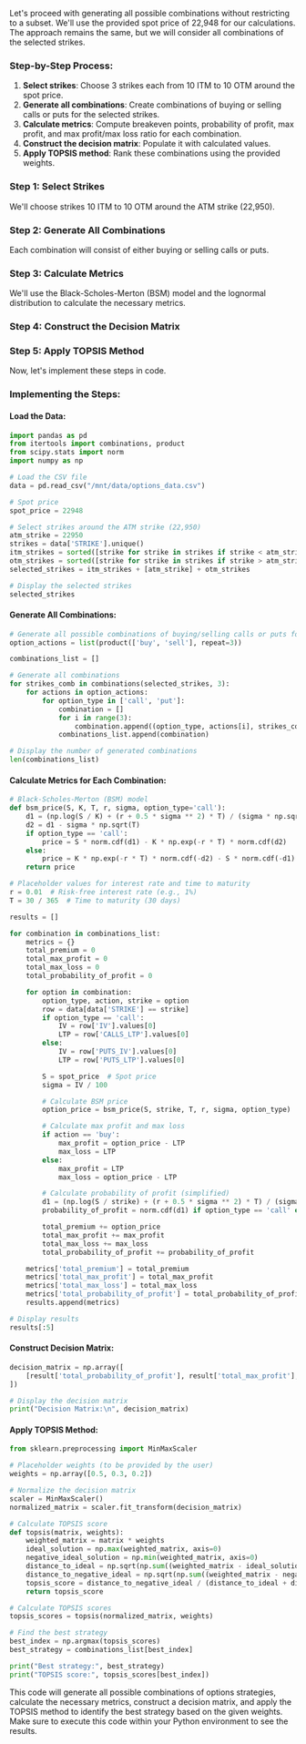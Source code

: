 Let's proceed with generating all possible combinations without restricting to a subset. We'll use the provided spot price of 22,948 for our calculations. The approach remains the same, but we will consider all combinations of the selected strikes.

### Step-by-Step Process:

1. **Select strikes**: Choose 3 strikes each from 10 ITM to 10 OTM around the spot price.
2. **Generate all combinations**: Create combinations of buying or selling calls or puts for the selected strikes.
3. **Calculate metrics**: Compute breakeven points, probability of profit, max profit, and max profit/max loss ratio for each combination.
4. **Construct the decision matrix**: Populate it with calculated values.
5. **Apply TOPSIS method**: Rank these combinations using the provided weights.

### Step 1: Select Strikes

We'll choose strikes 10 ITM to 10 OTM around the ATM strike (22,950).

### Step 2: Generate All Combinations

Each combination will consist of either buying or selling calls or puts.

### Step 3: Calculate Metrics

We'll use the Black-Scholes-Merton (BSM) model and the lognormal distribution to calculate the necessary metrics.

### Step 4: Construct the Decision Matrix

### Step 5: Apply TOPSIS Method

Now, let's implement these steps in code.

### Implementing the Steps:

#### Load the Data:
```python
import pandas as pd
from itertools import combinations, product
from scipy.stats import norm
import numpy as np

# Load the CSV file
data = pd.read_csv("/mnt/data/options_data.csv")

# Spot price
spot_price = 22948

# Select strikes around the ATM strike (22,950)
atm_strike = 22950
strikes = data['STRIKE'].unique()
itm_strikes = sorted([strike for strike in strikes if strike < atm_strike])[-10:]
otm_strikes = sorted([strike for strike in strikes if strike > atm_strike])[:10]
selected_strikes = itm_strikes + [atm_strike] + otm_strikes

# Display the selected strikes
selected_strikes
```

#### Generate All Combinations:
```python
# Generate all possible combinations of buying/selling calls or puts for each selected strike
option_actions = list(product(['buy', 'sell'], repeat=3))

combinations_list = []

# Generate all combinations
for strikes_comb in combinations(selected_strikes, 3):
    for actions in option_actions:
        for option_type in ['call', 'put']:
            combination = []
            for i in range(3):
                combination.append((option_type, actions[i], strikes_comb[i]))
            combinations_list.append(combination)

# Display the number of generated combinations
len(combinations_list)
```

#### Calculate Metrics for Each Combination:
```python
# Black-Scholes-Merton (BSM) model
def bsm_price(S, K, T, r, sigma, option_type='call'):
    d1 = (np.log(S / K) + (r + 0.5 * sigma ** 2) * T) / (sigma * np.sqrt(T))
    d2 = d1 - sigma * np.sqrt(T)
    if option_type == 'call':
        price = S * norm.cdf(d1) - K * np.exp(-r * T) * norm.cdf(d2)
    else:
        price = K * np.exp(-r * T) * norm.cdf(-d2) - S * norm.cdf(-d1)
    return price

# Placeholder values for interest rate and time to maturity
r = 0.01  # Risk-free interest rate (e.g., 1%)
T = 30 / 365  # Time to maturity (30 days)

results = []

for combination in combinations_list:
    metrics = {}
    total_premium = 0
    total_max_profit = 0
    total_max_loss = 0
    total_probability_of_profit = 0

    for option in combination:
        option_type, action, strike = option
        row = data[data['STRIKE'] == strike]
        if option_type == 'call':
            IV = row['IV'].values[0]
            LTP = row['CALLS_LTP'].values[0]
        else:
            IV = row['PUTS_IV'].values[0]
            LTP = row['PUTS_LTP'].values[0]

        S = spot_price  # Spot price
        sigma = IV / 100

        # Calculate BSM price
        option_price = bsm_price(S, strike, T, r, sigma, option_type)

        # Calculate max profit and max loss
        if action == 'buy':
            max_profit = option_price - LTP
            max_loss = LTP
        else:
            max_profit = LTP
            max_loss = option_price - LTP

        # Calculate probability of profit (simplified)
        d1 = (np.log(S / strike) + (r + 0.5 * sigma ** 2) * T) / (sigma * np.sqrt(T))
        probability_of_profit = norm.cdf(d1) if option_type == 'call' else 1 - norm.cdf(d1)

        total_premium += option_price
        total_max_profit += max_profit
        total_max_loss += max_loss
        total_probability_of_profit += probability_of_profit

    metrics['total_premium'] = total_premium
    metrics['total_max_profit'] = total_max_profit
    metrics['total_max_loss'] = total_max_loss
    metrics['total_probability_of_profit'] = total_probability_of_profit / 3  # Average probability
    results.append(metrics)

# Display results
results[:5]
```

#### Construct Decision Matrix:
```python
decision_matrix = np.array([
    [result['total_probability_of_profit'], result['total_max_profit'], result['total_max_profit'] / result['total_max_loss']] for result in results
])

# Display the decision matrix
print("Decision Matrix:\n", decision_matrix)
```

#### Apply TOPSIS Method:
```python
from sklearn.preprocessing import MinMaxScaler

# Placeholder weights (to be provided by the user)
weights = np.array([0.5, 0.3, 0.2])

# Normalize the decision matrix
scaler = MinMaxScaler()
normalized_matrix = scaler.fit_transform(decision_matrix)

# Calculate TOPSIS score
def topsis(matrix, weights):
    weighted_matrix = matrix * weights
    ideal_solution = np.max(weighted_matrix, axis=0)
    negative_ideal_solution = np.min(weighted_matrix, axis=0)
    distance_to_ideal = np.sqrt(np.sum((weighted_matrix - ideal_solution) ** 2, axis=1))
    distance_to_negative_ideal = np.sqrt(np.sum((weighted_matrix - negative_ideal_solution) ** 2, axis=1))
    topsis_score = distance_to_negative_ideal / (distance_to_ideal + distance_to_negative_ideal)
    return topsis_score

# Calculate TOPSIS scores
topsis_scores = topsis(normalized_matrix, weights)

# Find the best strategy
best_index = np.argmax(topsis_scores)
best_strategy = combinations_list[best_index]

print("Best strategy:", best_strategy)
print("TOPSIS score:", topsis_scores[best_index])
```

This code will generate all possible combinations of options strategies, calculate the necessary metrics, construct a decision matrix, and apply the TOPSIS method to identify the best strategy based on the given weights. Make sure to execute this code within your Python environment to see the results.
